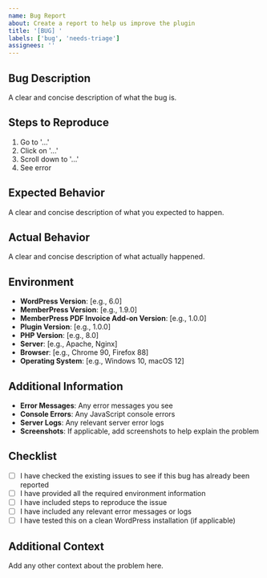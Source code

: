 ```yaml
---
name: Bug Report
about: Create a report to help us improve the plugin
title: '[BUG] '
labels: ['bug', 'needs-triage']
assignees: ''
---
```


## Bug Description
A clear and concise description of what the bug is.

## Steps to Reproduce
1. Go to '...'
2. Click on '...'
3. Scroll down to '...'
4. See error

## Expected Behavior
A clear and concise description of what you expected to happen.

## Actual Behavior
A clear and concise description of what actually happened.

## Environment
- **WordPress Version**: [e.g., 6.0]
- **MemberPress Version**: [e.g., 1.9.0]
- **MemberPress PDF Invoice Add-on Version**: [e.g., 1.0.0]
- **Plugin Version**: [e.g., 1.0.0]
- **PHP Version**: [e.g., 8.0]
- **Server**: [e.g., Apache, Nginx]
- **Browser**: [e.g., Chrome 90, Firefox 88]
- **Operating System**: [e.g., Windows 10, macOS 12]

## Additional Information
- **Error Messages**: Any error messages you see
- **Console Errors**: Any JavaScript console errors
- **Server Logs**: Any relevant server error logs
- **Screenshots**: If applicable, add screenshots to help explain the problem

## Checklist
- [ ] I have checked the existing issues to see if this bug has already been reported
- [ ] I have provided all the required environment information
- [ ] I have included steps to reproduce the issue
- [ ] I have included any relevant error messages or logs
- [ ] I have tested this on a clean WordPress installation (if applicable)

## Additional Context
Add any other context about the problem here.
